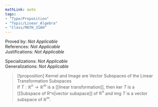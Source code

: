 ```yaml
---
mathLink: auto  
tags:  
- "Type/Proposition"  
- "Topic/Linear_Algebra"  
- "Class/MATH_31AH"  
---
```

Proved by: <i>Not Applicable</i>  
References: <i>Not Applicable</i>  
Justifications: <i>Not Applicable</i>  
  
Specializations: <i>Not Applicable</i>  
Generalizations: <i>Not Applicable</i>  
  
> [!proposition] Kernel and Image are Vector Subspaces of the Linear Transformation Subspaces  
> If $T:\mathbb{R}^n\to\mathbb{R}^m$ is a [[linear transformation]], then $\text{ker }T$ is a [[Subspace of R^n|vector subspace]] of $\mathbb{R}^n$ and $\text{img }T$ is a vector subspace of $\mathbb{R}^m$.  
